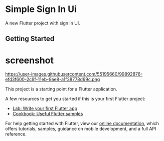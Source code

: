 # Simple Sign In Ui 

A new Flutter project with sign in UI.

## Getting Started

# screenshot

https://user-images.githubusercontent.com/55195660/99892876-efd3f600-2c9f-11eb-9ae8-a1f38778d69c.png

This project is a starting point for a Flutter application.

A few resources to get you started if this is your first Flutter project:

- [Lab: Write your first Flutter app](https://flutter.dev/docs/get-started/codelab)
- [Cookbook: Useful Flutter samples](https://flutter.dev/docs/cookbook)

For help getting started with Flutter, view our
[online documentation](https://flutter.dev/docs), which offers tutorials,
samples, guidance on mobile development, and a full API reference.
